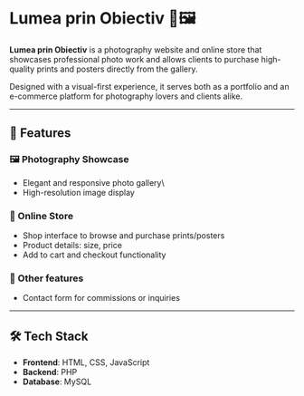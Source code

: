 # Lumea prin Obiectiv 📸🖼️

**Lumea prin Obiectiv** is a photography website and online store that showcases professional photo work and allows clients to purchase high-quality prints and posters directly from the gallery.

Designed with a visual-first experience, it serves both as a portfolio and an e-commerce platform for photography lovers and clients alike.

---

## 🌟 Features

### 🖼️ Photography Showcase
- Elegant and responsive photo gallery\
- High-resolution image display

### 🛒 Online Store
- Shop interface to browse and purchase prints/posters
- Product details: size, price
- Add to cart and checkout functionality

### 🧾 Other features
- Contact form for commissions or inquiries

---

## 🛠️ Tech Stack

- **Frontend**: HTML, CSS, JavaScript
- **Backend**: PHP
- **Database**: MySQL
